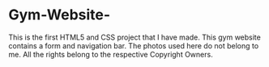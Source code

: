 # Gym-Website-
This is the first HTML5 and CSS project that I have made. This gym website contains a form and navigation bar.
The photos used here do not belong to me. All the rights belong to the respective Copyright Owners.
